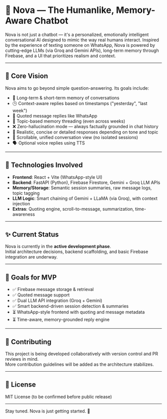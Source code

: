# 🌟 Nova — The Humanlike, Memory-Aware Chatbot

Nova is not just a chatbot — it's a personalized, emotionally intelligent conversational AI designed to mimic the way real humans interact. Inspired by the experience of texting someone on WhatsApp, Nova is powered by cutting-edge LLMs (via Groq and Gemini APIs), long-term memory through Firebase, and a UI that prioritizes realism and context.

---

## 🚀 Core Vision

Nova aims to go beyond simple question-answering. Its goals include:

- 🧠 Long-term & short-term memory of conversations
- 🕒 Context-aware replies based on timestamps ("yesterday", "last week")
- 🔁 Quoted message replies like WhatsApp
- 🧵 Topic-based memory threading (even across weeks)
- ❌ Zero-hallucination mode — always factually grounded in chat history
- 🤖 Realistic, concise or detailed responses depending on tone and topic
- 📜 Scrollable, unified conversation view (no isolated sessions)
- 🗣️ Optional voice replies using TTS

---

## 🔧 Technologies Involved

- **Frontend**: React + Vite (WhatsApp-style UI)
- **Backend**: FastAPI (Python), Firebase Firestore, Gemini + Groq LLM APIs
- **Memory/Storage**: Semantic session summaries, raw message logs, topic tagging
- **LLM Logic**: Smart chaining of Gemini + LLaMA (via Groq), with context injection
- **Extras**: Quoting engine, scroll-to-message, summarization, time-awareness

---

## ✨ Current Status

Nova is currently in the **active development phase**.  
Initial architecture decisions, backend scaffolding, and basic Firebase integration are underway.

---

## 📌 Goals for MVP

- ✅ Firebase message storage & retrieval
- ✅ Quoted message support
- ✅ Dual LLM API integration (Groq + Gemini)
- ✅ Smart backend-driven session detection & summaries
- ⏳ WhatsApp-style frontend with quoting and message metadata
- ⏳ Time-aware, memory-grounded reply engine

---

## 🤝 Contributing

This project is being developed collaboratively with version control and PR reviews in mind.  
More contribution guidelines will be added as the architecture stabilizes.

---

## 🧾 License

MIT License (to be confirmed before public release)

---

Stay tuned. Nova is just getting started. 🌠
